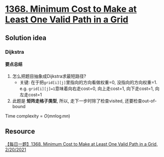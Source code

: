 # [1368. Minimum Cost to Make at Least One Valid Path in a Grid](https://leetcode.com/problems/minimum-cost-to-make-at-least-one-valid-path-in-a-grid/description/)

## Solution idea

### Dijkstra

#### 要点总结
1. 怎么把题目抽象成Dijkstra求最短路径?
    * 关键: 在于把`grid[i][j]`里指向的方向看做权重=0, 没指向的方向权重=1. e.g. `grid[i][j]=1`意味着向右走cost=0, 向上走cost=1, 向下走cost=1, 向左走cost=1
2. 此题是 **矩阵走格子类型**, 所以, 走下一步时除了检查visited, 还要检查out-of-bound

Time complexity = $O(mn\log mn)$

## Resource
[【每日一题】1368. Minimum Cost to Make at Least One Valid Path in a Grid, 2/20/2021](https://www.youtube.com/watch?v=Xctb7zzF1I4&ab_channel=HuifengGuan)